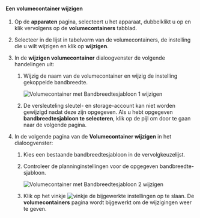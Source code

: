 <!--author=SharS last changed: 1/7/2016-->

#### <a name="to-modify-a-volume-container"></a>Een volumecontainer wijzigen
1. Op de **apparaten** pagina, selecteert u het apparaat, dubbelklikt u op en klik vervolgens op de **volumecontainers** tabblad.
2. Selecteer in de lijst in tabelvorm van de volumecontainers, de instelling die u wilt wijzigen en klik op **wijzigen**.
3. In de **wijzigen volumecontainer** dialoogvenster de volgende handelingen uit:
   
   1. Wijzig de naam van de volumecontainer en wijzig de instelling gekoppelde bandbreedte. 
      
       ![Volumecontainer met Bandbreedtesjabloon 1 wijzigen](./media/storsimple-modify-volume-container/HCS_ModifyVCBT1-include.png)
   2. De versleuteling sleutel- en storage-account kan niet worden gewijzigd nadat deze zijn opgegeven. Als u hebt opgegeven **bandbreedtesjabloon te selecteren**, klik op de pijl om door te gaan naar de volgende pagina.
4. In de volgende pagina van de **Volumecontainer wijzigen** in het dialoogvenster:
   
   1. Kies een bestaande bandbreedtesjabloon in de vervolgkeuzelijst.
   2. Controleer de planninginstellingen voor de opgegeven bandbreedte-sjabloon.
      
       ![Volumecontainer met Bandbreedtesjabloon 2 wijzigen](./media/storsimple-modify-volume-container/HCS_ModifyVCBT2-include.png)
   3. Klik op het vinkje ![vinkje](./media/storsimple-modify-volume-container/HCS_CheckIcon-include.png) de bijgewerkte instellingen op te slaan. De **volumecontainers** pagina wordt bijgewerkt om de wijzigingen weer te geven.

